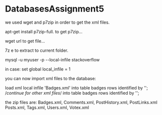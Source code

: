 # DatabasesAssignment5

we used wget and p7zip in order to get the xml files.

apt-get install p7zip-full. to get p7zip...

wget url to get file...
  
7z e <full zip file name> to extract to current folder.

mysql -u myuser -p --local-infile stackoverflow

in case: set global local_infile = 1

you can now import xml files to the database:

load xml local infile 'Badges.xml' into table badges rows identified by '<row>'; /*continue for other xml files*/
into table badges
rows identified by '<row>';
  
the zip files are: Badges.xml, Comments.xml, PostHistory.xml, PostLinks.xml Posts.xml, Tags.xml, Users.xml, Votex.xml
